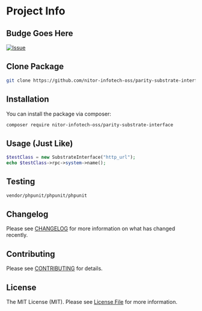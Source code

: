 # Project Info

## Budge Goes Here

[![Issue](https://img.shields.io/github/issues/nitor-infotech-oss/parity-substrate-interface?style=flat-square)](https://github.com/nitor-infotech-oss/parity-substrate-interface)


## Clone Package

```bash
git clone https://github.com/nitor-infotech-oss/parity-substrate-interface.git
```


## Installation

You can install the package via composer:

```bash
composer require nitor-infotech-oss/parity-substrate-interface
```

## Usage (Just Like)

```php
$testClass = new SubstrateInterface("http_url");
echo $testClass->rpc->system->name();
```

## Testing

```bash
vendor/phpunit/phpunit/phpunit
```

## Changelog

Please see [CHANGELOG](CHANGELOG.md) for more information on what has changed recently.

## Contributing

Please see [CONTRIBUTING](.github/CONTRIBUTING.md) for details.

## License

The MIT License (MIT). Please see [License File](LICENSE.md) for more information.
